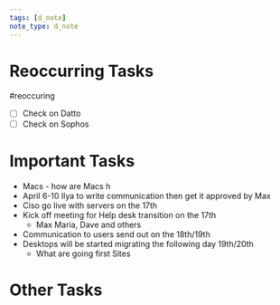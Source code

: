 ```yaml
---
tags: [d_note]
note_type: d_note
---
```


# Reoccurring Tasks

#reoccuring

- [ ] Check on Datto
- [ ] Check on Sophos

# Important Tasks
* Macs - how are Macs h
* April 6-10 Ilya to write communication then get it approved by Max
* Ciso go live with servers on the 17th
* Kick off meeting for Help desk transition on the 17th
	* Max Maria, Dave and others
* Communication to users send out on the 18th/19th
* Desktops will be started migrating the following day 19th/20th
	* What are going first Sites

# Other Tasks
